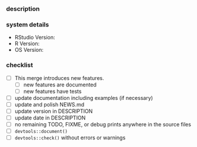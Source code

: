 <!--
Please fill out this template fully! Remember that the master branch must 
always be stable. So take great care in documenting and testing your changes. 

For info on how this package uses versioning see https://r-pkgs.org/description.html#version
-->

### description
<!--
Describe or list the changes here.
Comment on any notes that come up during devtools::check().
-->

### system details
* RStudio Version:
* R Version:
* OS Version:

### checklist
<!-- Please check `[x]` the applicable boxes. -->
* [ ]  This merge introduces new features.
    * [ ]  new features are documented
    * [ ]  new features have tests
* [ ]  update documentation including examples (if necessary)
* [ ]  update and polish NEWS.md
* [ ]  update version in DESCRIPTION
* [ ]  update date in DESCRIPTION
* [ ]  no remaining TODO, FIXME, or debug prints anywhere in the source files
* [ ]  `devtools::document()`
* [ ]  `devtools::check()` without errors or warnings

<!--
If this merge introduces a new version (major, minor or patch) to the 
master branch do these steps after the branch has been successfully merged:
- git tag
- build binary and source package
- gitlab release and upload the builds
-->
